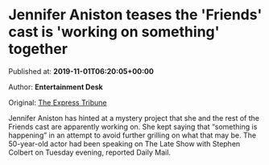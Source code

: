 
# Jennifer Aniston teases the 'Friends' cast is 'working on something' together

Published at: **2019-11-01T06:20:05+00:00**

Author: **Entertainment Desk**

Original: [The Express Tribune](https://tribune.com.pk/story/2091301/4-jennifer-aniston-admits-friends-cast-working-something-together/)

Jennifer Aniston has hinted at a mystery project that she and the rest of the Friends cast are apparently working on. She kept saying that “something is happening” in an attempt to avoid further grilling on what that may be.
The 50-year-old actor had been speaking on The Late Show with Stephen Colbert on Tuesday evening, reported Daily Mail.
